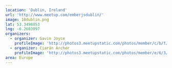 ```yaml
---
location: 'Dublin, Ireland'
url: 'http://www.meetup.com/emberjsdublin/'
image: 10dublin.png
lat: 53.3498053
lng: -6.2603097
organizers:
  - organizer: Gavin Joyce
    profileImage: 'http://photos3.meetupstatic.com/photos/member/c/b/f/4/thumb_94732212.jpeg'
  - organizer: Ciarán Archer
    profileImage: 'http://photos3.meetupstatic.com/photos/member/e/6/3/4/thumb_120538932.jpeg'
area: Europe
---
```

